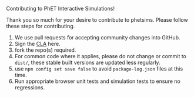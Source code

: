 Contributing to PhET Interactive Simulations!

Thank you so much for your desire to contribute to phetsims. Please follow these steps for contributing.

1. We use pull requests for accepting community changes into GitHub.
1. Sign the [CLA](./CLA.md) here.
2. fork the repo(s) required.
3. For common code where it applies, please do not change or commit to `dist/`, these stable built versions are updated
   less regularly.
4. use `npm config set save false` to avoid `package-log.json` files at this time.
5. Run appropriate browser unit tests and simulation tests to ensure no regressions.
